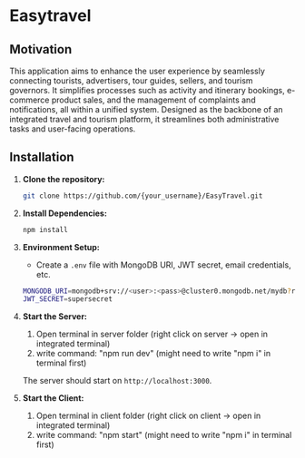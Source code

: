 # Easytravel

## Motivation
This application aims to enhance the user experience by seamlessly connecting tourists, advertisers, tour guides, sellers, and tourism governors. It simplifies processes such as activity and itinerary bookings, e-commerce product sales, and the management of complaints and notifications, all within a unified system. Designed as the backbone of an integrated travel and tourism platform, it streamlines both administrative tasks and user-facing operations.


## Installation

1. **Clone the repository:**
    ```bash
    git clone https://github.com/{your_username}/EasyTravel.git
    ```
    
2. **Install Dependencies:**
    ```bash
    npm install
    ```
    
3. **Environment Setup:**
    
    - Create a `.env` file with MongoDB URI, JWT secret, email credentials, etc.
    
    ```bash
    MONGODB_URI=mongodb+srv://<user>:<pass>@cluster0.mongodb.net/mydb?retryWrites=true&w=majority
    JWT_SECRET=supersecret
    ```
    
4. **Start the Server:**
    1. Open terminal in server folder (right click on server -> open in integrated terminal)
    2. write command: "npm run dev" (might need to write "npm i" in terminal first)
    
    The server should start on `http://localhost:3000`. 

5.  **Start the Client:**
    1. Open terminal in client folder (right click on client -> open in integrated terminal)
    2. write command: "npm start" (might need to write "npm i" in terminal first)
